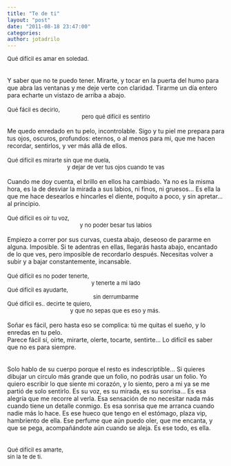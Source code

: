 ```yaml
---
title: "Te de ti"
layout: "post"
date: "2011-08-18 23:47:00"
categories: 
author: jotadrilo
---
```


<div class="css-full-post-content js-full-post-content">
<span style="font-family: inherit; font-size: small;">Qué difícil es amar en soledad.</span><br /><br /><br />Y saber que no te puedo tener. Mirarte, y tocar en la puerta del humo para que abra las ventanas y me deje verte con claridad. Tirarme un día entero para echarte un vistazo de arriba a abajo.<br /><br /><span style="font-family: inherit; font-size: small;">Qué fácil es decirlo,&nbsp;</span><br /><div style="text-align: center;"><span style="font-family: inherit; font-size: small;">pero qué difícil es sentirlo</span></div>&nbsp; <br />Me quedo enredado en tu pelo, incontrolable. Sigo y tu piel me prepara para tus ojos, oscuros, profundos: eternos, o al menos para mi, que me hacen recordar, sentirlos, y ver más allá de ellos.<br /><br /><span style="font-family: inherit; font-size: small;">Qué difícil es mirarte sin que me duela,&nbsp;</span><br /><div style="text-align: center;"><span style="font-family: inherit; font-size: small;">y dejar de ver tus ojos cuando te vas</span></div>&nbsp; <br />Cuando me doy cuenta, el brillo en ellos ha cambiado. Ya no es la misma hora, es la de desviar la mirada a sus labios, ni finos, ni gruesos... Es ella la que me hace desearlos e hincarles el diente, poquito a poco, y sin apretar... al principio.<br /><br /><span style="font-family: inherit; font-size: small;">Qué difícil es oír tu voz,</span><br /><div style="text-align: center;"><span style="font-family: inherit; font-size: small;">y no poder besar tus labios</span></div><br />Empiezo a correr por sus curvas, cuesta abajo, deseoso de pararme en alguna. Imposible. Si te adentras en ellas, llegarás hasta abajo, encantado de lo que ves, pero imposible de recordarlo después. Necesitas volver a subir y a bajar constantemente, incansable.<br /><br /><span style="font-family: inherit; font-size: small;">Qué difícil es no poder tenerte,&nbsp;</span><br /><div style="text-align: center;"><span style="font-family: inherit; font-size: small;">y tenerte a mi lado</span></div><span style="font-family: inherit; font-size: small;">Qué difícil es ayudarte,</span><br /><div style="text-align: center;"><span style="font-family: inherit; font-size: small;"> sin derrumbarme</span></div><span style="font-family: inherit; font-size: small;">Qué difícil es.. decirte te quiero,&nbsp;</span><br /><div style="text-align: center;"><span style="font-family: inherit; font-size: small;">y que no sepas que es eso y más.&nbsp; </span></div><br />Soñar es fácil, pero hasta eso se complica: tú me quitas el sueño, y lo enredas en tu pelo.<br />Parece fácil sí, oírte, mirarte, olerte, tocarte, sentirte... Lo difícil es saber que no es para siempre.<br /><br /><br />Solo hablo de su cuerpo porque el resto es indescriptible... Si quieres dibujar un circulo más grande que un folio, no podrás usar un folio. Yo quiero escribir lo que siente mi corazón, y lo siento, pero a mi ya se me partió de solo sentirlo. Es su voz, es su mirada, es su sonrisa... Es esa alegría que me recorre al verla. Esa sensación de no necesitar nada más cuando tiene un detalle conmigo. Es esa sonrisa que me arranca cuando nadie más lo hace. Es ese hueco que tengo en el estómago, plaza vip, hambriento de ella. Ese perfume que aún puedo oler, que me encanta, y que se pega, acompañándote aún cuando se aleja. Es ese todo, es ella. <br /><br /><br /><span style="font-family: inherit; font-size: small;">Qué difícil es amarte,</span><br /><div style="text-align: left;"><span style="font-family: inherit; font-size: small;"> sin la te de ti.</span></div>
</div>